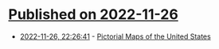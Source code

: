 # [Published on 2022-11-26](index.md)

* [2022-11-26, 22:26:41](https://news.ycombinator.com/item?id=33757472) - [Pictorial Maps of the United States](https://daily.jstor.org/pictorial-maps-of-the-united-states/)
